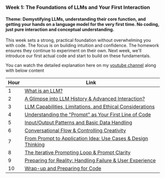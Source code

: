 ### **Week 1: The Foundations of LLMs and Your First Interaction**

#### **Theme:** Demystifying LLMs, understanding their core function, and getting your hands on a language model for the very first time. No coding, just pure interaction and conceptual understanding.

This week sets a strong, practical foundation without overwhelming you with code. The focus is on building intuition and confidence. The homework ensures they continue to experiment on their own. Next week, we'll introduce our first actual code and start to build on these fundamentals.

You can watch the detailed explanation here on my [youtube channel](https://youtube.com/playlist?list=PLRpiG056I_3jymQ855hiwwmFMtyNSVKWb&feature=shared) along with below content

| Hour | Link |
|------|------|
| 1    | [What is an LLM?](01.md) |
| 2    | [A Glimpse into LLM History & Advanced Interaction?](02.md)|
| 3    | [LLM Capabilities, Limitations, and Ethical Considerations](03.md)|
| 4    | [Understanding the "Prompt" as Your First Line of Code](04.md) |
| 5    | [Input/Output Patterns and Basic Data Handling](05.md) |
| 6    | [Conversational Flow & Controlling Creativity](06.md) |
| 7    | [From Prompt to Application Idea: Use Cases & Design Thinking](07.md) |
| 8    | [The Iterative Prompting Loop & Prompt Clarity](08.md) |
| 9    | [Preparing for Reality: Handling Failure & User Experience](09.md) |
| 10   | [Wrap-up and Preparing for Code](10.md) |

